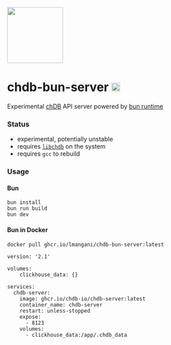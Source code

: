 <a href="https://chdb.fly.dev" target="_blank">
  <img src="https://avatars.githubusercontent.com/u/132536224" width=130 />
</a>

# chdb-bun-server <img src="https://user-images.githubusercontent.com/1423657/236928733-43e4f74e-5cff-4b3f-8bb7-20df58e10829.png" height=20 />
Experimental [chDB](https://github.com/auxten/chdb) API server powered by [bun runtime](https://bun.sh)
### Status

- experimental, potentially unstable
- requires [`libchdb`](https://github.com/metrico/libchdb) on the system
- requires `gcc` to rebuild


### Usage
#### Bun
```
bun install
bun run build
bun dev
```

#### Bun in Docker

```
docker pull ghcr.io/lmangani/chdb-bun-server:latest
```

```
version: '2.1'

volumes:
    clickhouse_data: {}

services:
  chdb-server:
    image: ghcr.io/chdb-io/chdb-server:latest
    container_name: chdb-server
    restart: unless-stopped
    expose:
      - 8123
    volumes:
      - clickhouse_data:/app/.chdb_data

```
